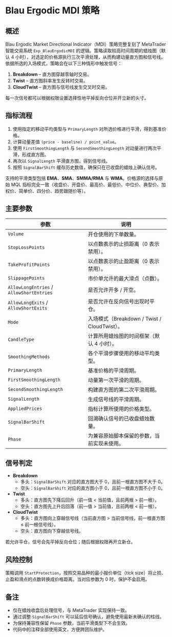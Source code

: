 # Blau Ergodic MDI 策略

## 概述
Blau Ergodic Market Directional Indicator（MDI）策略完整复刻了 MetaTrader 智能交易系统 `Exp_BlauErgodicMDI` 的逻辑。策略读取较高时间周期的蜡烛图（默认 4 小时），对选定的价格源执行三次平滑处理，从而构建动量直方图和信号线。依据所选的入场模式，策略会在以下三种情形中触发信号：

1. **Breakdown** – 直方图穿越零轴时交易。
2. **Twist** – 直方图斜率发生反转时交易。
3. **CloudTwist** – 直方图与信号线发生交叉时交易。

每一次信号都可以根据权限设置选择性地平掉反向仓位并开立新的头寸。

## 指标流程
1. 使用指定的移动平均类型与 `PrimaryLength` 对所选价格进行平滑，得到基准价格。
2. 计算动量差值 `(price - baseline) / point_value`。
3. 使用 `FirstSmoothingLength` 与 `SecondSmoothingLength` 对动量进行两次平滑，形成直方图。
4. 再次以 `SignalLength` 平滑直方图，得到信号线。
5. 按照 `SignalBarShift` 缓存历史数值，确保只在已收盘的蜡烛上确认信号。

支持的平滑类型包括 **EMA**、**SMA**、**SMMA/RMA** 与 **WMA**。价格源的选择与原始 MQL 指标完全一致（收盘价、开盘价、最高价、最低价、中位价、典型价、加权价、简单价、四分价、趋势跟随价等）。

## 主要参数
| 参数 | 说明 |
| ---- | ---- |
| `Volume` | 开仓使用的下单数量。 |
| `StopLossPoints` | 以点数表示的止损距离（0 表示禁用）。 |
| `TakeProfitPoints` | 以点数表示的止盈距离（0 表示禁用）。 |
| `SlippagePoints` | 市价单允许的最大滑点（点数）。 |
| `AllowLongEntries` / `AllowShortEntries` | 是否允许开多 / 开空。 |
| `AllowLongExits` / `AllowShortExits` | 是否允许在反向信号出现时平仓。 |
| `Mode` | 入场模式（Breakdown / Twist / CloudTwist）。 |
| `CandleType` | 计算所用蜡烛图的时间框架（默认 4 小时）。 |
| `SmoothingMethods` | 各个平滑步骤使用的移动平均类型。 |
| `PrimaryLength` | 基准价格的平滑周期。 |
| `FirstSmoothingLength` | 动量第一次平滑的周期。 |
| `SecondSmoothingLength` | 构建直方图的第二次平滑周期。 |
| `SignalLength` | 生成信号线的平滑周期。 |
| `AppliedPrices` | 指标计算所使用的价格类型。 |
| `SignalBarShift` | 回溯确认信号的已收盘蜡烛数量。 |
| `Phase` | 为兼容原始脚本保留的参数，当前实现未使用。 |

## 信号判定
* **Breakdown**
  * 多头：`SignalBarShift` 对应的直方图大于 0，且前一根直方图不大于 0。
  * 空头：`SignalBarShift` 对应的直方图小于 0，且前一根直方图不小于 0。
* **Twist**
  * 多头：直方图先下降后回升（前一值 < 当前值，且前两根 > 前一根）。
  * 空头：直方图先上升后回落（前一值 > 当前值，且前两根 < 前一根）。
* **CloudTwist**
  * 多头：直方图向上穿越信号线（当前直方图 > 当前信号线，前一根直方图 ≤ 前一根信号线）。
  * 空头：直方图向下穿越信号线。

若允许平仓，信号会先平掉反向仓位；随后根据权限再开立新仓。

## 风险控制
策略调用 `StartProtection`，按照交易品种的最小报价单位（tick size）将止损、止盈和滑点的点数转换成价格距离。当对应参数为 0 时，保护不会启用。

## 备注
* 仅在蜡烛收盘后处理信号，与 MetaTrader 实现保持一致。
* 通过调整 `SignalBarShift` 可以延后信号确认，避免使用最新未确认的柱线。
* 为保持兼容性保留 `Phase` 参数，当前平滑类型下不会生效。
* 代码中的注释全部使用英文，方便跨团队维护。
